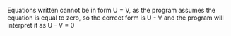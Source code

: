 Equations written cannot be in form U = V, as the program assumes the equation is equal to zero, so the correct form is U - V and the program will interpret it as U - V = 0
